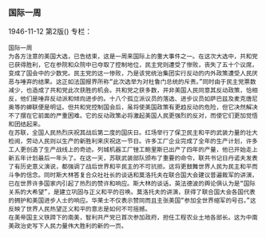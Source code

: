 ### 国际一周

1946-11-12
第2版()
专栏：

    国际一周
    为各方注意的美国大选，已告结束，这是一周来国际上的重大事件之一。在这次大选中，共和党已获得胜利，它在参院和众院中已夺取了控制地位，民主党则遭受了惨败，丧失了五十个议席，变成了国会中的少数党。民主党的这一惨败，乃是该党统治集团实行反动的内外政策遭受人民厌恶与唾弃的结果。这正如法国报界所称“此次选举为对杜鲁门总统的斥责。”同时由于民主党票数减少，也造成了共和党此次获胜的机会。共和党之获多数，并非美国人民同意其反动政策，恰相反，他们是唾弃反动派和倾向进步的。十八个孤立派议员的落选、进步议员如萨巴兹及麦克唐尼奥等的蝉联便是明证。但共和党控制国会后，虽将使美国政策有更趋反动的危险，但它决然解决不了摆在它前面的严重困难。它的反动政策必将激起美国人民更强烈的反对，而使它们更加觉悟和团结起来。
    在苏联，全国人民热烈庆祝其战后第二度的国庆日。红场举行了保卫民主和平的武装力量的壮大检阅，劳动人民则以生产的新胜利来庆祝这一节日。许多工厂企业完成了全年的生产计划，许多工人更创造了生产战线上的奇迹。列城机器工厂锉工鲍里斯已出产了四年的产量，他已开始走上新五年计划最后一年头了。在这一天，苏联武装部队颁布了重要的命令，联共书记日丹诺夫发表了有历史意义演说，都强调了战后世界和平民主的不可抗拒。这将更鼓舞世界人民为民主和平而斗争的信念。同时斯大林答复合众社社长的谈话和莫洛托夫在联合国大会建议普遍裁军的讲演，已在世界许多国家内引起了热烈的赞许和响应。斯大林的谈话，英法德波的舆论俱认为是“国际关系的大希望”，是建立巩固与正义和平的召唤。莫洛托夫的讲演，获得了联合国大会各国代表的拥护和美国进步人士的响应。华莱士不仅表示赞同而且主张美国“参加全世界缩军的号召。”这反映了世界人民热望正义和平的意志是如何不可摇撼。
    在美帝国主义铁蹄下的南美，智利共产党已首次参加政府，担任工程农业土地各部长。这为中南美政治史写下人民力量伟大胜利的新的一页。
